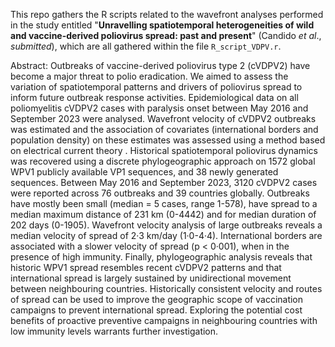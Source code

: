 This repo gathers the R scripts related to the wavefront analyses performed in the study entitled "**Unravelling spatiotemporal heterogeneities of wild and vaccine-derived poliovirus spread: past and present**" (Candido *et al*., *submitted*), which are all gathered within the file `R_script_VDPV.r`.

Abstract: Outbreaks of vaccine-derived poliovirus type 2 (cVDPV2) have become a major threat to polio eradication. We aimed to assess the variation of spatiotemporal patterns and drivers of poliovirus spread to inform future outbreak response activities. Epidemiological data on all poliomyelitis cVDPV2 cases with paralysis onset between May 2016 and September 2023 were analysed. Wavefront velocity of cVDPV2 outbreaks was estimated and the association of covariates (international borders and population density) on these estimates was assessed using a method based on electrical current theory . Historical spatiotemporal poliovirus dynamics was recovered using a discrete phylogeographic approach on 1572 global WPV1 publicly available VP1 sequences, and 38 newly generated sequences. Between May 2016 and September 2023, 3120 cVDPV2 cases were reported across 76 outbreaks and 39 countries globally. Outbreaks have mostly been small (median = 5 cases, range 1-578), have spread to a median maximum distance of 231 km (0-4442) and for median duration of 202 days (0-1905). Wavefront velocity analysis of large outbreaks reveals a median velocity of spread of 2·3 km/day (1·0-4·4). International borders are associated with a slower velocity of spread (p < 0·001), when in the presence of high immunity. Finally, phylogeographic analysis reveals that historic WPV1 spread resembles recent cVDPV2 patterns and that international spread is largely sustained by unidirectional movement between neighbouring countries. Historically consistent velocity and routes of spread can be used to improve the geographic scope of vaccination campaigns to prevent international spread. Exploring the potential cost benefits of proactive preventive campaigns in neighbouring countries with low immunity levels warrants further investigation.   
